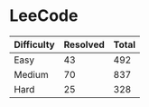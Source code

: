 # LeeCode

| Difficulty | Resolved | Total |
| :--------- | :------- | :---- |
| Easy       | 43       | 492   |
| Medium     | 70       | 837   |
| Hard       | 25       | 328   |
